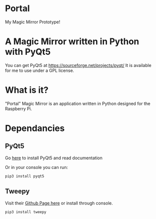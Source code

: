 # Portal
My Magic Mirror Prototype!

# A Magic Mirror written in Python with PyQt5

You can get PyQt5 at https://sourceforge.net/projects/pyqt/
It is available for me to use under a GPL license.

# What is it?

"Portal" Magic Mirror is an application written in Python designed for the Raspberry Pi.

# Dependancies

## PyQt5

Go [here](https://www.riverbankcomputing.com/software/pyqt/download5) to install PyQt5 and read documentation

Or in your console you can run:
```python
pip3 install pyqt5
```

## Tweepy

Visit their [Github Page here](https://github.com/tweepy/tweepy) or install through console.

```python
pip3 install tweepy
```

